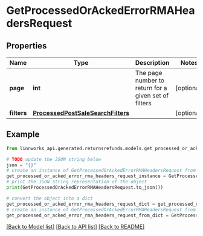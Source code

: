# GetProcessedOrAckedErrorRMAHeadersRequest


## Properties

Name | Type | Description | Notes
------------ | ------------- | ------------- | -------------
**page** | **int** | The page number to return for a given set of filters | [optional] 
**filters** | [**ProcessedPostSaleSearchFilters**](ProcessedPostSaleSearchFilters.md) |  | [optional] 

## Example

```python
from linnworks_api.generated.returnsrefunds.models.get_processed_or_acked_error_rma_headers_request import GetProcessedOrAckedErrorRMAHeadersRequest

# TODO update the JSON string below
json = "{}"
# create an instance of GetProcessedOrAckedErrorRMAHeadersRequest from a JSON string
get_processed_or_acked_error_rma_headers_request_instance = GetProcessedOrAckedErrorRMAHeadersRequest.from_json(json)
# print the JSON string representation of the object
print(GetProcessedOrAckedErrorRMAHeadersRequest.to_json())

# convert the object into a dict
get_processed_or_acked_error_rma_headers_request_dict = get_processed_or_acked_error_rma_headers_request_instance.to_dict()
# create an instance of GetProcessedOrAckedErrorRMAHeadersRequest from a dict
get_processed_or_acked_error_rma_headers_request_from_dict = GetProcessedOrAckedErrorRMAHeadersRequest.from_dict(get_processed_or_acked_error_rma_headers_request_dict)
```
[[Back to Model list]](../README.md#documentation-for-models) [[Back to API list]](../README.md#documentation-for-api-endpoints) [[Back to README]](../README.md)



